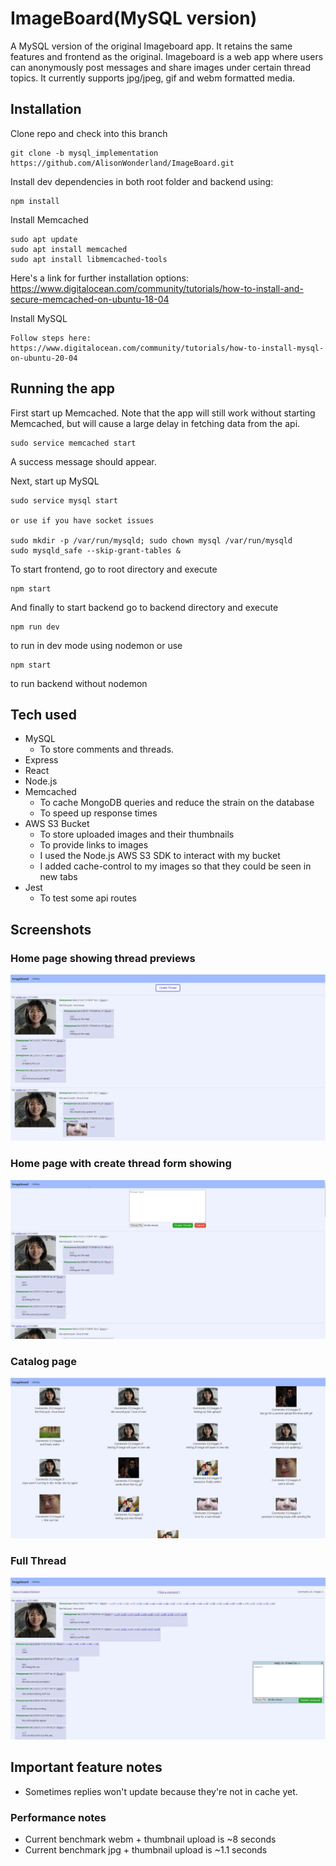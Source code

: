 # ImageBoard(MySQL version)

A MySQL version of the original Imageboard app. It retains the same features and frontend as the original. Imageboard is a web app where users can anonymously post messages and share images under certain thread topics. It currently supports jpg/jpeg, gif and webm formatted media.

## Installation
Clone repo and check into this branch
```
git clone -b mysql_implementation https://github.com/AlisonWonderland/ImageBoard.git
```

Install dev dependencies in both root folder and backend using:
```
npm install
```

Install Memcached
```
sudo apt update
sudo apt install memcached
sudo apt install libmemcached-tools
```
Here's a link for further installation options: https://www.digitalocean.com/community/tutorials/how-to-install-and-secure-memcached-on-ubuntu-18-04


Install MySQL
```
Follow steps here: https://www.digitalocean.com/community/tutorials/how-to-install-mysql-on-ubuntu-20-04
```

## Running the app

First start up Memcached. Note that the app will still work without starting Memcached, but will cause a large delay in fetching data from the api.
```
sudo service memcached start
```

A success message should appear.

Next, start up MySQL
```
sudo service mysql start

or use if you have socket issues

sudo mkdir -p /var/run/mysqld; sudo chown mysql /var/run/mysqld
sudo mysqld_safe --skip-grant-tables &
```

To start frontend, go to root directory and execute
```
npm start
```

And finally to start backend go to backend directory and execute
```
npm run dev
```
to run in dev mode using nodemon or use
```
npm start
```
to run backend without nodemon

## Tech used
* MySQL
    * To store comments and threads.
* Express
* React
* Node.js
* Memcached
    * To cache MongoDB queries and reduce the strain on the database
    * To speed up response times
* AWS S3 Bucket
    * To store uploaded images and their thumbnails
    * To provide links to images
    * I used the Node.js AWS S3 SDK to interact with my bucket
    * I added cache-control to my images so that they could be seen in new tabs
* Jest 
    * To test some api routes

## Screenshots

### Home page showing thread previews
![](./screenshots/thread.JPG)
### Home page with create thread form showing
![](./screenshots/thread_with_form_opened.JPG)
### Catalog page
![](./screenshots/catalog.JPG)
### Full Thread
![](./screenshots/thread_open.JPG)

## Important feature notes
* Sometimes replies won't update because they're not in cache yet.

### Performance notes
* Current benchmark webm + thumbnail upload is ~8 seconds 
* Current benchmark jpg + thumbnail upload is ~1.1 seconds 